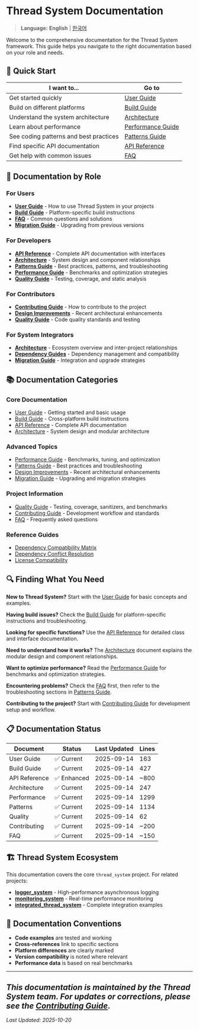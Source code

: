 # Thread System Documentation

> **Language:** **English** | [한국어](README_KO.md)

Welcome to the comprehensive documentation for the Thread System framework. This guide helps you navigate to the right documentation based on your role and needs.

## 📖 Quick Start

| I want to... | Go to |
|---|---|
| Get started quickly | [User Guide](USER_GUIDE.md) |
| Build on different platforms | [Build Guide](BUILD_GUIDE.md) |
| Understand the system architecture | [Architecture](ARCHITECTURE.md) |
| Learn about performance | [Performance Guide](PERFORMANCE.md) |
| See coding patterns and best practices | [Patterns Guide](PATTERNS.md) |
| Find specific API documentation | [API Reference](API_REFERENCE.md) |
| Get help with common issues | [FAQ](FAQ.md) |

## 👥 Documentation by Role

### For Users
- **[User Guide](USER_GUIDE.md)** - How to use Thread System in your projects
- **[Build Guide](BUILD_GUIDE.md)** - Platform-specific build instructions  
- **[FAQ](FAQ.md)** - Common questions and solutions
- **[Migration Guide](MIGRATION.md)** - Upgrading from previous versions

### For Developers
- **[API Reference](API_REFERENCE.md)** - Complete API documentation with interfaces
- **[Architecture](ARCHITECTURE.md)** - System design and component relationships
- **[Patterns Guide](PATTERNS.md)** - Best practices, patterns, and troubleshooting
- **[Performance Guide](PERFORMANCE.md)** - Benchmarks and optimization strategies
- **[Quality Guide](QUALITY.md)** - Testing, coverage, and static analysis

### For Contributors
- **[Contributing Guide](CONTRIBUTING.md)** - How to contribute to the project
- **[Design Improvements](DESIGN_IMPROVEMENTS.md)** - Recent architectural enhancements
- **[Quality Guide](QUALITY.md)** - Code quality standards and testing

### For System Integrators
- **[Architecture](ARCHITECTURE.md)** - Ecosystem overview and inter-project relationships
- **[Dependency Guides](guides/)** - Dependency management and compatibility
- **[Migration Guide](MIGRATION.md)** - Integration and upgrade strategies

## 📚 Documentation Categories

### Core Documentation
- [User Guide](USER_GUIDE.md) - Getting started and basic usage
- [Build Guide](BUILD_GUIDE.md) - Cross-platform build instructions
- [API Reference](API_REFERENCE.md) - Complete API documentation
- [Architecture](ARCHITECTURE.md) - System design and modular architecture

### Advanced Topics
- [Performance Guide](PERFORMANCE.md) - Benchmarks, tuning, and optimization
- [Patterns Guide](PATTERNS.md) - Best practices and troubleshooting
- [Design Improvements](DESIGN_IMPROVEMENTS.md) - Recent architectural enhancements
- [Migration Guide](MIGRATION.md) - Upgrading and migration strategies

### Project Information
- [Quality Guide](QUALITY.md) - Testing, coverage, sanitizers, and benchmarks
- [Contributing Guide](CONTRIBUTING.md) - Development workflow and standards
- [FAQ](FAQ.md) - Frequently asked questions

### Reference Guides
- [Dependency Compatibility Matrix](guides/DEPENDENCY_COMPATIBILITY_MATRIX.md)
- [Dependency Conflict Resolution](guides/DEPENDENCY_CONFLICT_RESOLUTION_GUIDE.md)
- [License Compatibility](guides/LICENSE_COMPATIBILITY.md)

## 🔍 Finding What You Need

**New to Thread System?**
Start with the [User Guide](USER_GUIDE.md) for basic concepts and examples.

**Having build issues?**
Check the [Build Guide](BUILD_GUIDE.md) for platform-specific instructions and troubleshooting.

**Looking for specific functions?**
Use the [API Reference](API_REFERENCE.md) for detailed class and interface documentation.

**Need to understand how it works?**
The [Architecture](ARCHITECTURE.md) document explains the modular design and component relationships.

**Want to optimize performance?**
Read the [Performance Guide](PERFORMANCE.md) for benchmarks and optimization strategies.

**Encountering problems?**
Check the [FAQ](FAQ.md) first, then refer to the troubleshooting sections in [Patterns Guide](PATTERNS.md).

**Contributing to the project?**
Start with [Contributing Guide](CONTRIBUTING.md) for development setup and workflow.

## 📋 Documentation Status

| Document | Status | Last Updated | Lines |
|---|---|---|---|
| User Guide | ✅ Current | 2025-09-14 | 163 |
| Build Guide | ✅ Current | 2025-09-14 | 427 |
| API Reference | ✅ Enhanced | 2025-09-14 | ~800 |
| Architecture | ✅ Current | 2025-09-14 | 247 |
| Performance | ✅ Current | 2025-09-14 | 1299 |
| Patterns | ✅ Current | 2025-09-14 | 1134 |
| Quality | ✅ Current | 2025-09-14 | 62 |
| Contributing | ✅ Current | 2025-09-14 | ~200 |
| FAQ | ✅ Current | 2025-09-14 | ~150 |

## 🏗️ Thread System Ecosystem

This documentation covers the core `thread_system` project. For related projects:

- **[logger_system](https://github.com/kcenon/logger_system)** - High-performance asynchronous logging
- **[monitoring_system](https://github.com/kcenon/monitoring_system)** - Real-time performance monitoring
- **[integrated_thread_system](https://github.com/kcenon/integrated_thread_system)** - Complete integration examples

## 📝 Documentation Conventions

- **Code examples** are tested and working
- **Cross-references** link to specific sections
- **Platform differences** are clearly marked
- **Version compatibility** is noted where relevant
- **Performance data** is based on real benchmarks

---

*This documentation is maintained by the Thread System team. For updates or corrections, please see the [Contributing Guide](CONTRIBUTING.md).*
---

*Last Updated: 2025-10-20*
